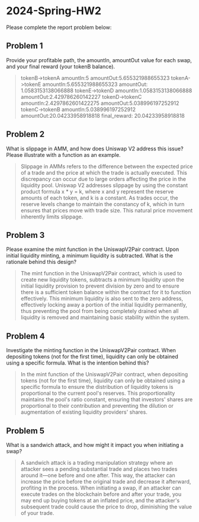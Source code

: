 # 2024-Spring-HW2

Please complete the report problem below:

## Problem 1
Provide your profitable path, the amountIn, amountOut value for each swap, and your final reward (your tokenB balance).

> tokenB->tokenA amountIn:5 amountOut:5.655321988655323
  tokenA->tokenE amountIn:5.655321988655323 amountOut: 1.0583153138066888
  tokenE->tokenD amountIn:1.0583153138066888 amountOut:2.429786260142227
  tokenD->tokenC amountIn:2.4297862601422275 amountOut:5.038996197252912
  tokenC->tokenB amountIn:5.038996197252912 amountOut:20.04233958918818
  final_reward: 20.04233958918818

## Problem 2
What is slippage in AMM, and how does Uniswap V2 address this issue? Please illustrate with a function as an example.

> Slippage in AMMs refers to the difference between the expected price of a trade and the price at which the trade is actually executed. This discrepancy can occur due to large orders affecting the price in the liquidity pool. Uniswap V2 addresses slippage by using the constant product formula x * y = k, where x and y represent the reserve amounts of each token, and k is a constant. As trades occur, the reserve levels change to maintain the constancy of k, which in turn ensures that prices move with trade size. This natural price movement inherently limits slippage.

## Problem 3
Please examine the mint function in the UniswapV2Pair contract. Upon initial liquidity minting, a minimum liquidity is subtracted. What is the rationale behind this design?

> The mint function in the UniswapV2Pair contract, which is used to create new liquidity tokens, subtracts a minimum liquidity upon the initial liquidity provision to prevent division by zero and to ensure there is a sufficient token balance within the contract for it to function effectively. This minimum liquidity is also sent to the zero address, effectively locking away a portion of the initial liquidity permanently, thus preventing the pool from being completely drained when all liquidity is removed and maintaining basic stability within the system.

## Problem 4
Investigate the minting function in the UniswapV2Pair contract. When depositing tokens (not for the first time), liquidity can only be obtained using a specific formula. What is the intention behind this?

> In the mint function of the UniswapV2Pair contract, when depositing tokens (not for the first time), liquidity can only be obtained using a specific formula to ensure the distribution of liquidity tokens is proportional to the current pool's reserves. This proportionality maintains the pool's ratio constant, ensuring that investors' shares are proportional to their contribution and preventing the dilution or augmentation of existing liquidity providers' shares.

## Problem 5
What is a sandwich attack, and how might it impact you when initiating a swap?

> A sandwich attack is a trading manipulation strategy where an attacker sees a pending substantial trade and places two trades around it—one before and one after. This way, the attacker can increase the price before the original trade and decrease it afterward, profiting in the process. When initiating a swap, if an attacker can execute trades on the blockchain before and after your trade, you may end up buying tokens at an inflated price, and the attacker's subsequent trade could cause the price to drop, diminishing the value of your trade.

